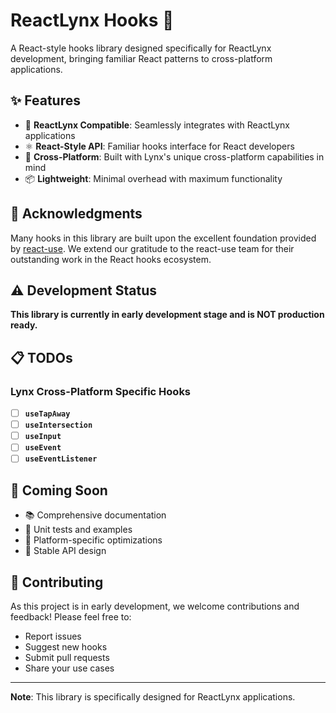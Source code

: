 # ReactLynx Hooks 🚀

A React-style hooks library designed specifically for ReactLynx development, bringing familiar React patterns to cross-platform applications.

## ✨ Features

- 🎯 **ReactLynx Compatible**: Seamlessly integrates with ReactLynx applications
- ⚛️ **React-Style API**: Familiar hooks interface for React developers
- 🔧 **Cross-Platform**: Built with Lynx's unique cross-platform capabilities in mind
- 📦 **Lightweight**: Minimal overhead with maximum functionality

## 🙏 Acknowledgments

Many hooks in this library are built upon the excellent foundation provided by [react-use](https://github.com/streamich/react-use). We extend our gratitude to the react-use team for their outstanding work in the React hooks ecosystem.

## ⚠️ Development Status

**This library is currently in early development stage and is NOT production ready.**

## 📋 TODOs

### Lynx Cross-Platform Specific Hooks

- [ ] **`useTapAway`**
- [ ] **`useIntersection`**
- [ ] **`useInput`**
- [ ] **`useEvent`**
- [ ] **`useEventListener`**

## 🚧 Coming Soon

- 📚 Comprehensive documentation
- 🧪 Unit tests and examples
- 📱 Platform-specific optimizations
- 🔄 Stable API design

## 🤝 Contributing

As this project is in early development, we welcome contributions and feedback! Please feel free to:

- Report issues
- Suggest new hooks
- Submit pull requests
- Share your use cases

---

**Note**: This library is specifically designed for ReactLynx applications.
